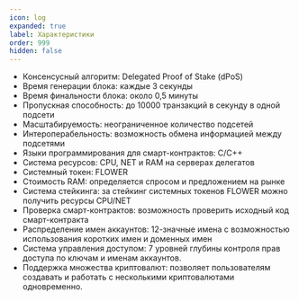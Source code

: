 ```yaml
---
icon: log
expanded: true
label: Характеристики
order: 999
hidden: false
---
```

- Консенсусный алгоритм: Delegated Proof of Stake (dPoS)
- Время генерации блока: каждые 3 секунды
- Время финальности блока: около 0,5 минуты
- Пропускная способность: до 10000 транзакций в секунду в одной подсети
- Масштабируемость: неограниченное количество подсетей
- Интероперабельность: возможность обмена информацией между подсетями
- Языки программирования для смарт-контрактов: С/C++
- Система ресурсов: CPU, NET и RAM на серверах делегатов
- Системный токен: FLOWER
- Стоимость RAM: определяется спросом и предложением на рынке
- Система стейкинга: за стейкинг системных токенов FLOWER можно получить ресурсы CPU/NET
- Проверка смарт-контрактов: возможность проверить исходный код смарт-контракта
- Распределение имен аккаунтов: 12-значные имена с возможностью использования коротких имен и доменных имен
- Система управления доступом: 7 уровней глубины контроля прав доступа по ключам и именам аккаунтов.
- Поддержка множества криптовалют: позволяет пользователям создавать и работать с несколькими криптовалютами одновременно.
<!-- 
- Консенсус: Delegated Proof Of Stake (dPoS)
- 70% (15 делегатов) достаточно для решения;
- Генерация блока: раз в 3 секунды;
- Необратимость: ~2 минуты при 21 делегате и 3 секунды при 1 делегате;
- До 10000 транзакций в секунду в одной подсети;
- Неограниченное количество подсетей;
- Доступна интерчейновая коммуникация между подсетями;
- Протокол блокчейна и виртуальная машина разделены (не надо программировать блокчейн и делать хардфорк, чтобы изменить бизнес-логику ядра, достаточно просто обновить системный смарт-контракт);
- Все смарты обновляемые, если это разрешено правами доступа к ним;
- Обновление смартов можно отключить или сделать доступны только по консенсусу;
- Все смарты можно проверить на соответствие исходному коду;
- Смарты пишутся на C/C++;
- Все смарты умеют взаимодействовать друг с другом (из одного смарта можно вызывать методы другого);
- Все транзакции условно-бесплатные;
- Три реальных физических ресурса, лежащих в основе цифровой экономики блокчейна (CPU, NET и RAM на серверах делегатов);
- За токен ядра покупается ресурс RAM, который используется для хранения информации в оперативной памяти смарт-контрактов и освобождается при удалении их из неё;
- Токен ядра закладывается (стейкинг) для получения CPU/NET, что предоставляет ширину канала для совершения транзакций;
- Ресурсы CPU и NET восстанавливаются со временем для аккаунтов;
- База данных информации в смарт-контрактах и API для доступа к ней включена из коробки, не надо никаких дополнительных обвесов строить, чтобы получить инфу из контрактов; 
- В смартах предусмотрены поля для юридического описания содержания программного кода;
- 12-значные имена аккаунтов;
- Короткие имена (до 12 символов) распределяются по акциону;
- Короткие имена (домены) резервируют все поддомены за владельцем домена (например *.btc - за звездочкой может быть неограниченное количество аккаунтов владельца домена)
- Ключ владельца аккаунта позволяет изменять активный ключ аккаунта (опциональное восстановление доступа);
- Одни аккаунты могут изменять ключ доступа к другим аккаунтом, если это предусмотрено;
- 7 уровней глубины контроля прав доступа по ключам и именам аккаунтов;

 -->